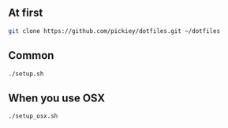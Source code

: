 ## At first
``` sh
git clone https://github.com/pickiey/dotfiles.git ~/dotfiles
```

## Common
``` sh
./setup.sh
```

## When you use OSX
``` sh
./setup_osx.sh
```
